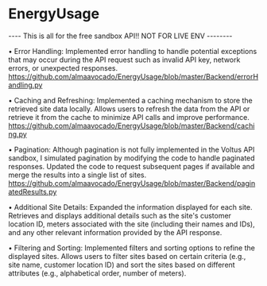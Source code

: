 # EnergyUsage

---- This is all for the free sandbox API!! NOT FOR LIVE ENV  -------- 

• Error Handling: Implemented error handling to handle potential exceptions that may occur during the API request such as invalid API key, network errors, or unexpected responses. https://github.com/almaavocado/EnergyUsage/blob/master/Backend/errorHandling.py

• Caching and Refreshing: Implemented a caching mechanism to store the retrieved site data locally. Allows users to refresh the data from the API or retrieve it from the cache to minimize API calls and improve performance.  https://github.com/almaavocado/EnergyUsage/blob/master/Backend/caching.py

• Pagination: Although pagination is not fully implemented in the Voltus API sandbox, I simulated pagination by modifying the code to handle paginated responses. Updated the code to request subsequent pages if available and merge the results into a single list of sites.  https://github.com/almaavocado/EnergyUsage/blob/master/Backend/paginatedResults.py

• Additional Site Details: Expanded the information displayed for each site. Retrieves and displays additional details such as the site's customer location ID, meters associated with the site (including their names and IDs), and any other relevant information provided by the API response.

• Filtering and Sorting: Implemented filters and sorting options to refine the displayed sites. Allows users to filter sites based on certain criteria (e.g., site name, customer location ID) and sort the sites based on different attributes (e.g., alphabetical order, number of meters).
